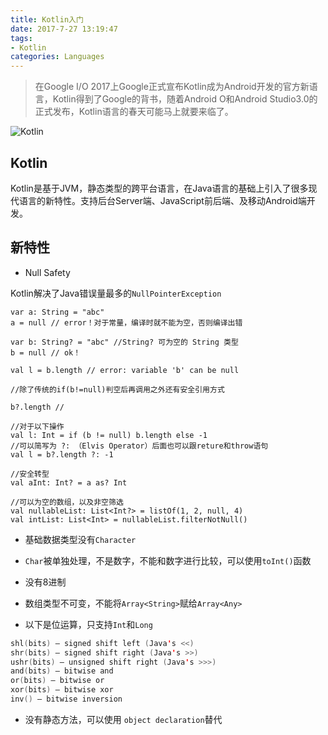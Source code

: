 ```yaml
---
title: Kotlin入门
date: 2017-7-27 13:19:47
tags:
- Kotlin
categories: Languages
---
```


> 在Google I/O 2017上Google正式宣布Kotlin成为Android开发的官方新语言，Kotlin得到了Google的背书，随着Android O和Android Studio3.0的正式发布，Kotlin语言的春天可能马上就要来临了。

![Kotlin](/images/20170815_kotlin.png)

<!--more-->

## Kotlin

Kotlin是基于JVM，静态类型的跨平台语言，在Java语言的基础上引入了很多现代语言的新特性。支持后台Server端、JavaScript前后端、及移动Android端开发。

## 新特性

- Null Safety

Kotlin解决了Java错误量最多的`NullPointerException`

```
var a: String = "abc"
a = null // error！对于常量，编译时就不能为空，否则编译出错

var b: String? = "abc" //String? 可为空的 String 类型
b = null // ok！

val l = b.length // error: variable 'b' can be null

//除了传统的if(b!=null)判空后再调用之外还有安全引用方式

b?.length //

//对于以下操作
val l: Int = if (b != null) b.length else -1
//可以简写为 ?: （Elvis Operator）后面也可以跟reture和throw语句
val l = b?.length ?: -1

//安全转型
val aInt: Int? = a as? Int

//可以为空的数组，以及非空筛选
val nullableList: List<Int?> = listOf(1, 2, null, 4)
val intList: List<Int> = nullableList.filterNotNull()
```

- 基础数据类型没有`Character`

- `Char`被单独处理，不是数字，不能和数字进行比较，可以使用`toInt()`函数

- 没有8进制

- 数组类型不可变，不能将`Array<String>`赋给`Array<Any>`

- 以下是位运算，只支持`Int`和`Long`

```kotlin
shl(bits) – signed shift left (Java's <<)
shr(bits) – signed shift right (Java's >>)
ushr(bits) – unsigned shift right (Java's >>>)
and(bits) – bitwise and
or(bits) – bitwise or
xor(bits) – bitwise xor
inv() – bitwise inversion
```
- 没有静态方法，可以使用 `object declaration`替代
